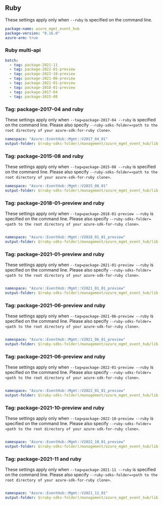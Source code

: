 ## Ruby

These settings apply only when `--ruby` is specified on the command line.

``` yaml
package-name: azure_mgmt_event_hub
package-version: "0.16.0"
azure-arm: true
```

### Ruby multi-api

``` yaml $(ruby) && $(multiapi)
batch:
  - tag: package-2021-11
  - tag: package-2022-01-preview
  - tag: package-2022-10-preview
  - tag: package-2021-06-preview
  - tag: package-2021-01-preview
  - tag: package-2018-01-preview
  - tag: package-2017-04
  - tag: package-2015-08
```

### Tag: package-2017-04 and ruby

These settings apply only when `--tag=package-2017-04 --ruby` is specified on the command line.
Please also specify `--ruby-sdks-folder=<path to the root directory of your azure-sdk-for-ruby clone>`.

``` yaml $(tag) == 'package-2017-04' && $(ruby)
namespace: "Azure::EventHub::Mgmt::V2017_04_01"
output-folder: $(ruby-sdks-folder)/management/azure_mgmt_event_hub/lib
```

### Tag: package-2015-08 and ruby

These settings apply only when `--tag=package-2015-08 --ruby` is specified on the command line.
Please also specify `--ruby-sdks-folder=<path to the root directory of your azure-sdk-for-ruby clone>`.

``` yaml $(tag) == 'package-2015-08' && $(ruby)
namespace: "Azure::EventHub::Mgmt::V2015_08_01"
output-folder: $(ruby-sdks-folder)/management/azure_mgmt_event_hub/lib
```

### Tag: package-2018-01-preview and ruby

These settings apply only when `--tag=package-2018-01-preview --ruby` is specified on the command line.
Please also specify `--ruby-sdks-folder=<path to the root directory of your azure-sdk-for-ruby clone>`.

``` yaml $(tag) == 'package-2018-01-preview' && $(ruby)

namespace: "Azure::EventHub::Mgmt::V2018_01_01_preview"
output-folder: $(ruby-sdks-folder)/management/azure_mgmt_event_hub/lib
```

### Tag: package-2021-01-preview and ruby

These settings apply only when `--tag=package-2021-01-preview --ruby` is specified on the command line.
Please also specify `--ruby-sdks-folder=<path to the root directory of your azure-sdk-for-ruby clone>`.

``` yaml $(tag) == 'package-2021-01-preview' && $(ruby)

namespace: "Azure::EventHub::Mgmt::V2021_01_01_preview"
output-folder: $(ruby-sdks-folder)/management/azure_mgmt_event_hub/lib
```

### Tag: package-2021-06-preview and ruby

These settings apply only when `--tag=package-2021-06-preview --ruby` is specified on the command line.
Please also specify `--ruby-sdks-folder=<path to the root directory of your azure-sdk-for-ruby clone>`.

``` yaml $(tag) == 'package-2021-06-preview' && $(ruby)

namespace: "Azure::EventHub::Mgmt::V2021_06_01_preview"
output-folder: $(ruby-sdks-folder)/management/azure_mgmt_event_hub/lib
```

### Tag: package-2021-06-preview and ruby

These settings apply only when `--tag=package-2022-01-preview --ruby` is specified on the command line.
Please also specify `--ruby-sdks-folder=<path to the root directory of your azure-sdk-for-ruby clone>`.

``` yaml $(tag) == 'package-2022-01-preview' && $(ruby)

namespace: "Azure::EventHub::Mgmt::V2022_01_01_preview"
output-folder: $(ruby-sdks-folder)/management/azure_mgmt_event_hub/lib
```

### Tag: package-2021-10-preview and ruby

These settings apply only when `--tag=package-2022-10-preview --ruby` is specified on the command line.
Please also specify `--ruby-sdks-folder=<path to the root directory of your azure-sdk-for-ruby clone>`.

``` yaml $(tag) == 'package-2022-10-preview' && $(ruby)

namespace: "Azure::EventHub::Mgmt::V2022_10_01_preview"
output-folder: $(ruby-sdks-folder)/management/azure_mgmt_event_hub/lib
```

### Tag: package-2021-11 and ruby

These settings apply only when `--tag=package-2021-11 --ruby` is specified on the command line.
Please also specify `--ruby-sdks-folder=<path to the root directory of your azure-sdk-for-ruby clone>`.

``` yaml $(tag) == 'package-2021-11' && $(ruby)

namespace: "Azure::EventHub::Mgmt::V2021_11_01"
output-folder: $(ruby-sdks-folder)/management/azure_mgmt_event_hub/lib
```
